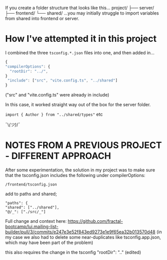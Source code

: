 If you create a folder structure that looks like this...
project/
├── server/
├── frontend/
└── shared/
...you may initially struggle to import variables from shared into frontend or server.

# How I've attempted it in this project

I combined the three `tsconfig.*.json` files into one, and then added in...

```js
{
"compilerOptions": {
  "rootDir": "../",
}
 "include": ["src", "vite.config.ts", "../shared"]
}
```

("src" and "vite.config.ts" were already in include)

In this case, it worked straight way out of the box for the server folder.

`import { Author } from "../shared/types"` etc

¯\\_(ツ)_/¯

# NOTES FROM A PREVIOUS PROJECT - DIFFERENT APPROACH

After some experimentation, the solution in my project was to make sure that the tsconfig.json includes the following under compilerOptions:

`/frontend/tsconfig.json`

add to paths and shared;

```
"paths": {
"shared": ["../shared"],
"@/_": ["./src/_"]
```

Full change and context here: https://github.com/fractal-bootcamp/lui.mailing-list-builder/pull/3/commits/e247e3e52f843ed9273e1e9f65ea32b013570d48
(in my case we also had to delete some near-duplicates like tsconfig.app.json, which may have been part of the problem)

this also requires the change in the tsconfig
"rootDir": ".." (edited)
